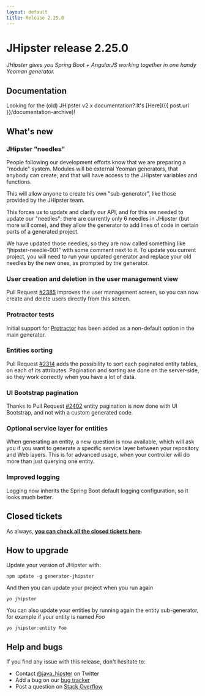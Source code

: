 ```yaml
---
layout: default
title: Release 2.25.0
---
```


JHipster release 2.25.0
==================

*JHipster gives you Spring Boot + AngularJS working together in one handy Yeoman generator.*

Documentation
----------

Looking for the (old) JHipster v2.x documentation? It's [Here]({{ post.url }}/documentation-archive)!

What's new
----------

### JHipster "needles"

People following our development efforts know that we are preparing a "module" system. Modules will be external Yeoman generators, that anybody can create, and that will have access to the JHipster variables and functions.

This will allow anyone to create his own "sub-generator", like those provided by the JHipster team.

This forces us to update and clarify our API, and for this we needed to update our "needles": there are currently only 6 needles in JHipster (but more will come), and they allow the generator to add lines of code in certain parts of a generated project.

We have updated those needles, so they are now called something like "jhipster-needle-001" with some comment next to it. To update you current project, you will need to run your updated generator and replace your old needles by the new ones, as prompted by the generator.

### User creation and deletion in the user management view

Pull Request [#2385](https://github.com/bpmlabs/generator-jhipster/pull/2385) improves the user management screen, so you can now create and delete users directly from this screen.

### Protractor tests

Initial support for [Protractor](https://github.com/angular/protractor) has been added as a non-default option in the main generator.

### Entities sorting

Pull Request [#2314](https://github.com/bpmlabs/generator-jhipster/pull/2314) adds the possibility to sort each paginated entity tables, on each of its attributes. Pagination and sorting are done on the server-side, so they work correctly when you have a lot of data.

### UI Bootstrap pagination

Thanks to Pull Request [#2402](https://github.com/bpmlabs/generator-jhipster/pull/2402) entity pagination is now done with UI Bootstrap, and not with a custom generated code.

### Optional service layer for entities

When generating an entity, a new question is now available, which will ask you if you want to generate a specific service layer between your repository and Web layers. This is for advanced usage, when your controller will do more than just querying one entity.

### Improved logging

Logging now inherits the Spring Boot default logging configuration, so it looks much better.

Closed tickets
------------

As always, __[you can check all the closed tickets here](https://github.com/bpmlabs/generator-jhipster/issues?q=milestone%3A2.25.0+is%3Aclosed)__.

How to upgrade
------------

Update your version of JHipster with:

```
npm update -g generator-jhipster
```

And then you can update your project when you run again

```
yo jhipster
```

You can also update your entities by running again the entity sub-generator, for example if your entity is named _Foo_

```
yo jhipster:entity Foo
```

Help and bugs
--------------

If you find any issue with this release, don't hesitate to:

- Contact [@java_hipster](https://twitter.com/java_hipster) on Twitter
- Add a bug on our [bug tracker](https://github.com/bpmlabs/generator-jhipster/issues?state=open)
- Post a question on [Stack Overflow](http://stackoverflow.com/tags/bpmlabs/info)
